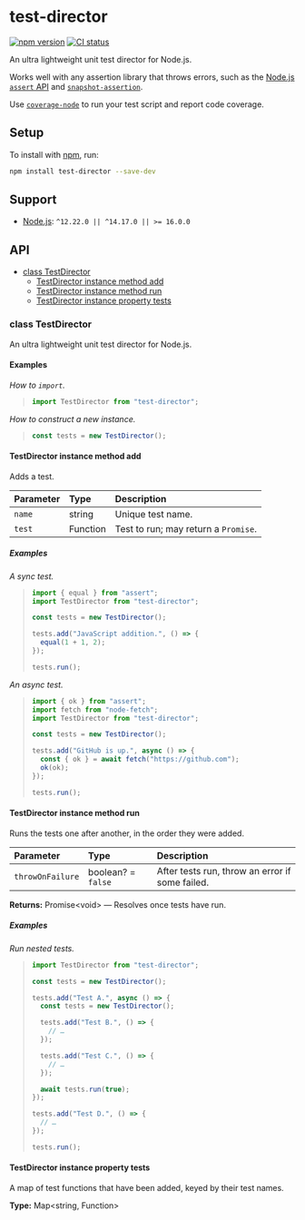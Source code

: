 # test-director

[![npm version](https://badgen.net/npm/v/test-director)](https://npm.im/test-director) [![CI status](https://github.com/jaydenseric/test-director/workflows/CI/badge.svg)](https://github.com/jaydenseric/test-director/actions)

An ultra lightweight unit test director for Node.js.

Works well with any assertion library that throws errors, such as the [Node.js `assert` API](https://nodejs.org/api/assert.html) and [`snapshot-assertion`](https://npm.im/snapshot-assertion).

Use [`coverage-node`](https://npm.im/coverage-node) to run your test script and report code coverage.

## Setup

To install with [npm](https://npmjs.com/get-npm), run:

```sh
npm install test-director --save-dev
```

## Support

- [Node.js](https://nodejs.org): `^12.22.0 || ^14.17.0 || >= 16.0.0`

## API

- [class TestDirector](#class-testdirector)
  - [TestDirector instance method add](#testdirector-instance-method-add)
  - [TestDirector instance method run](#testdirector-instance-method-run)
  - [TestDirector instance property tests](#testdirector-instance-property-tests)

### class TestDirector

An ultra lightweight unit test director for Node.js.

#### Examples

_How to `import`._

> ```js
> import TestDirector from "test-director";
> ```

_How to construct a new instance._

> ```js
> const tests = new TestDirector();
> ```

#### TestDirector instance method add

Adds a test.

| Parameter | Type     | Description                          |
| :-------- | :------- | :----------------------------------- |
| `name`    | string   | Unique test name.                    |
| `test`    | Function | Test to run; may return a `Promise`. |

##### Examples

_A sync test._

> ```js
> import { equal } from "assert";
> import TestDirector from "test-director";
>
> const tests = new TestDirector();
>
> tests.add("JavaScript addition.", () => {
>   equal(1 + 1, 2);
> });
>
> tests.run();
> ```

_An async test._

> ```js
> import { ok } from "assert";
> import fetch from "node-fetch";
> import TestDirector from "test-director";
>
> const tests = new TestDirector();
>
> tests.add("GitHub is up.", async () => {
>   const { ok } = await fetch("https://github.com");
>   ok(ok);
> });
>
> tests.run();
> ```

#### TestDirector instance method run

Runs the tests one after another, in the order they were added.

| Parameter | Type | Description |
| :-- | :-- | :-- |
| `throwOnFailure` | boolean? = `false` | After tests run, throw an error if some failed. |

**Returns:** Promise\<void> — Resolves once tests have run.

##### Examples

_Run nested tests._

> ```js
> import TestDirector from "test-director";
>
> const tests = new TestDirector();
>
> tests.add("Test A.", async () => {
>   const tests = new TestDirector();
>
>   tests.add("Test B.", () => {
>     // …
>   });
>
>   tests.add("Test C.", () => {
>     // …
>   });
>
>   await tests.run(true);
> });
>
> tests.add("Test D.", () => {
>   // …
> });
>
> tests.run();
> ```

#### TestDirector instance property tests

A map of test functions that have been added, keyed by their test names.

**Type:** Map\<string, Function>
